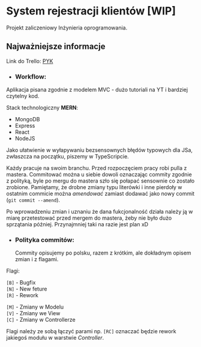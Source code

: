 # System rejestracji klientów [WIP]

Projekt zaliczeniowy Inżynieria oprogramowania.

## Najważniejsze informacje

Link do Trello: [PYK](https://trello.com/projektinynieraiaoprogramowania)

- ### Workflow:

Aplikacja pisana zgodnie z modelem MVC - dużo tutoriali na YT i bardziej czytelny kod.

Stack technologiczny **MERN**:

- MongoDB
- Express
- React
- NodeJS

Jako ułatwienie w wyłapywaniu bezsensownych błędów typowych dla JSa, zwłaszcza na początku, piszemy w TypeScripcie.

Każdy pracuje na swoim branchu. Przed rozpoczęciem pracy robi pulla z mastera. Commitować można u siebie dowoli oznaczając commity zgodnie z polityką, byle po mergu do mastera szło się połapać sensownie co zostało zrobione.
Pamiętamy, że drobne zmiany typu literówki i inne pierdoły w ostatnim commicie można _amendować_ zamiast dodawać jako nowy commit (`git commit --amend`).

Po wprowadzeniu zmian i uznaniu że dana fukcjonalność działa należy ją w miarę przetestować przed mergem do mastera, żeby nie było dużo sprzątania później. Przynajmniej taki na razie jest plan xD

- ### Polityka commitów:
  Commity opisujemy po polsku, razem z krótkim, ale dokładnym opisem zmian i z flagami.

Flagi:

`[B]` - Bugfix\
`[N]` - New feture\
`[R]` - Rework

`[M]` - Zmiany w Modelu\
`[V]` - Zmiany we View\
`[C]` - Zmiany w Controllerze

Flagi należy ze sobą łączyć parami np. `[RC]` oznaczać będzie rework jakiegoś modułu w warstwie _Controller_.
